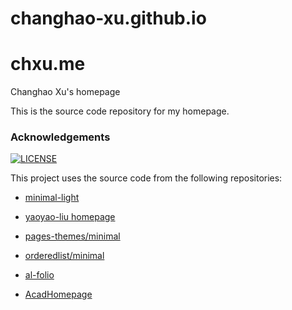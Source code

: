# changhao-xu.github.io
# chxu.me
Changhao Xu's homepage

This is the source code repository for my homepage.

### Acknowledgements

[![LICENSE](https://img.shields.io/github/license/yaoyao-liu/minimal-light?style=flat-square&logo=creative-commons&color=EF9421)](https://github.com/yaoyao-liu/yaoyao-liu.github.io/blob/main/LICENSE)

This project uses the source code from the following repositories:

* [minimal-light](https://github.com/yaoyao-liu/minimal-light)

* [yaoyao-liu homepage](https://github.com/yaoyao-liu/yaoyao-liu.github.io)

* [pages-themes/minimal](https://github.com/pages-themes/minimal)

* [orderedlist/minimal](https://github.com/orderedlist/minimal)

* [al-folio](https://github.com/alshedivat/al-folio)

* [AcadHomepage](https://github.com/RayeRen/acad-homepage.github.io)
